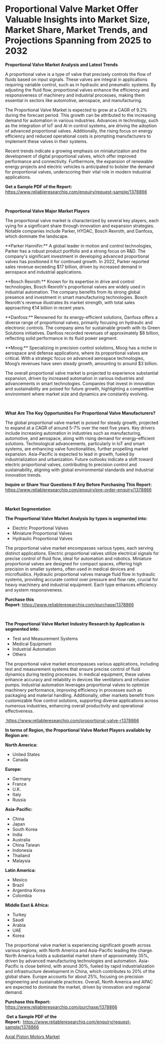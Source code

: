 <p><h1>Proportional Valve Market Offer Valuable Insights into Market Size, Market Share, Market Trends, and Projections Spanning from 2025 to 2032</h1></p><p><strong>Proportional Valve Market Analysis and Latest Trends</strong></p>
<p><p>A proportional valve is a type of valve that precisely controls the flow of fluids based on input signals. These valves are integral in applications requiring variable control, such as in hydraulic and pneumatic systems. By adjusting the fluid flow, proportional valves enhance the efficiency and responsiveness of machinery and industrial processes, making them essential in sectors like automotive, aerospace, and manufacturing.</p><p>The Proportional Valve Market is expected to grow at a CAGR of 9.2% during the forecast period. This growth can be attributed to the increasing demand for automation in various industries. Advances in technology, such as the integration of IoT and AI in control systems, are driving the adoption of advanced proportional valves. Additionally, the rising focus on energy efficiency and reduced operational costs is prompting manufacturers to implement these valves in their systems. </p><p>Recent trends indicate a growing emphasis on miniaturization and the development of digital proportional valves, which offer improved performance and connectivity. Furthermore, the expansion of renewable energy projects and electric vehicles is anticipated to bolster the demand for proportional valves, underscoring their vital role in modern industrial applications.</p></p>
<p><strong>Get a Sample PDF of the Report:&nbsp;</strong> <a href="https://www.reliableresearchiq.com/enquiry/request-sample/1378866?utm_campaign=2443&utm_medium=2&utm_source=Github&utm_content=ia&utm_term=08042025&utm_id=proportional-valve">https://www.reliableresearchiq.com/enquiry/request-sample/1378866</a></p>
<p>&nbsp;</p>
<p><strong>Proportional Valve Major Market Players</strong></p>
<p><p>The proportional valve market is characterized by several key players, each vying for a significant share through innovation and expansion strategies. Notable companies include Parker, HYDAC, Bosch Rexroth, and Danfoss, which dominate the landscape.</p><p>**Parker Hannifin:** A global leader in motion and control technologies, Parker has a robust product portfolio and a strong focus on R&D. The company's significant investment in developing advanced proportional valves has positioned it for continued growth. In 2022, Parker reported sales revenue exceeding $17 billion, driven by increased demand in aerospace and industrial applications.</p><p>**Bosch Rexroth:** Known for its expertise in drive and control technologies, Bosch Rexroth's proportional valves are widely used in industrial automation. The company benefits from its strong global presence and investment in smart manufacturing technologies. Bosch Rexroth's revenue illustrates its market strength, with total sales approaching €14 billion in recent years.</p><p>**Danfoss:** Renowned for its energy-efficient solutions, Danfoss offers a diverse range of proportional valves, primarily focusing on hydraulic and electronic controls. The company aims for sustainable growth with its Green Solutions initiatives. Danfoss recorded revenues of approximately $8 billion, reflecting solid performance in its fluid power segment.</p><p>**Moog:** Specializing in precision control solutions, Moog has a niche in aerospace and defense applications, where its proportional valves are critical. With a strategic focus on advanced aerospace technologies, Moog’s revenues have seen steady growth, amounting to around $3 billion.</p><p>The overall proportional valve market is projected to experience substantial expansion, driven by increased automation in various industries and advancements in smart technologies. Companies that invest in innovation and sustainability are poised for future growth, highlighting a competitive environment where market size and dynamics are constantly evolving.</p></p>
<p>&nbsp;</p>
<p><strong>What Are The Key Opportunities For Proportional Valve Manufacturers?</strong></p>
<p><p>The global proportional valve market is poised for steady growth, projected to expand at a CAGR of around 5-7% over the next five years. Key drivers include increasing automation in industries such as manufacturing, automotive, and aerospace, along with rising demand for energy-efficient solutions. Technological advancements, particularly in IoT and smart systems, are enhancing valve functionalities, further propelling market expansion. Asia-Pacific is expected to lead in growth, fueled by industrialization and urbanization. Future outlooks indicate a shift toward electric proportional valves, contributing to precision control and sustainability, aligning with global environmental standards and industrial innovation trends.</p></p>
<p><strong>Inquire or Share Your Questions If Any Before Purchasing This Report:</strong> <a href="https://www.reliableresearchiq.com/enquiry/pre-order-enquiry/1378866?utm_campaign=2443&utm_medium=2&utm_source=Github&utm_content=ia&utm_term=08042025&utm_id=proportional-valve">https://www.reliableresearchiq.com/enquiry/pre-order-enquiry/1378866</a></p>
<p>&nbsp;</p>
<p><strong>Market Segmentation</strong></p>
<p><strong>The Proportional Valve Market Analysis by types is segmented into:</strong></p>
<p><ul><li>Electric Proportional Valves</li><li>Miniature Proportional Valves</li><li>Hydraulic Proportional Valves</li></ul></p>
<p><p>The proportional valve market encompasses various types, each serving distinct applications. Electric proportional valves utilize electrical signals for precise control of fluid flow, ideal for automation and robotics. Miniature proportional valves are designed for compact spaces, offering high precision in smaller systems, often used in medical devices and microfluidics. Hydraulic proportional valves manage fluid flow in hydraulic systems, providing accurate control over pressure and flow rate, crucial for heavy machinery and industrial equipment. Each type enhances efficiency and system responsiveness.</p></p>
<p><strong>Purchase this Report:&nbsp;</strong><a href="https://www.reliableresearchiq.com/purchase/1378866?utm_campaign=2443&utm_medium=2&utm_source=Github&utm_content=ia&utm_term=08042025&utm_id=proportional-valve">https://www.reliableresearchiq.com/purchase/1378866</a></p>
<p>&nbsp;</p>
<p><strong>The Proportional Valve Market Industry Research by Application is segmented into:</strong></p>
<p><ul><li>Test and Measurement Systems</li><li>Medical Equipment</li><li>Industrial Automation</li><li>Others</li></ul></p>
<p><p>The proportional valve market encompasses various applications, including test and measurement systems that ensure precise control of fluid dynamics during testing processes. In medical equipment, these valves enhance accuracy and reliability in devices like ventilators and infusion pumps. Industrial automation leverages proportional valves to optimize machinery performance, improving efficiency in processes such as packaging and material handling. Additionally, other markets benefit from customizable flow control solutions, supporting diverse applications across numerous industries, enhancing overall productivity and operational effectiveness.</p></p>
<p><a href="https://www.reliableresearchiq.com/proportional-valve-r1378866?utm_campaign=2443&utm_medium=2&utm_source=Github&utm_content=ia&utm_term=08042025&utm_id=proportional-valve">&nbsp;https://www.reliableresearchiq.com/proportional-valve-r1378866</a></p>
<p><strong>In terms of Region, the Proportional Valve Market Players available by Region are:</strong></p>
<p>
    <p> <strong> North America: </strong>
        <ul>
            <li>United States</li>
            <li>Canada</li>
        </ul>
        </p> 
    <p> <strong> Europe: </strong>
        <ul>
            <li>Germany</li>
            <li>France</li>
            <li>U.K.</li>
            <li>Italy</li>
            <li>Russia</li>
        </ul>
        </p> 
    <p> <strong> Asia-Pacific: </strong>
        <ul>
            <li>China</li>
            <li>Japan</li>
            <li>South Korea</li>
            <li>India</li>
            <li>Australia</li>
            <li>China Taiwan</li>
            <li>Indonesia</li>
            <li>Thailand</li>
            <li>Malaysia</li>
        </ul>
        </p> 
    <p> <strong> Latin America: </strong>
        <ul>
            <li>Mexico</li>
            <li>Brazil</li>
            <li>Argentina Korea</li>
            <li>Colombia</li>
        </ul>
        </p> 
    <p> <strong> Middle East & Africa: </strong>
        <ul>
            <li>Turkey</li>
            <li>Saudi</li>
            <li>Arabia</li>
            <li>UAE</li>
            <li>Korea</li>
        </ul>
    </p>
    </p>
<p><p>The proportional valve market is experiencing significant growth across various regions, with North America and Asia-Pacific leading the charge. North America holds a substantial market share of approximately 35%, driven by advanced manufacturing technologies and automation. Asia-Pacific is close behind, with around 30%, fueled by rapid industrialization and infrastructure development in China, which contributes to 20% of the global share. Europe accounts for about 25%, focusing on precision engineering and sustainable practices. Overall, North America and APAC are expected to dominate the market, driven by innovation and regional demand.</p></p>
<p><strong>Purchase this Report: </strong><a href="https://www.reliableresearchiq.com/purchase/1378866?utm_campaign=2443&utm_medium=2&utm_source=Github&utm_content=ia&utm_term=08042025&utm_id=proportional-valve">https://www.reliableresearchiq.com/purchase/1378866</a></p>
<p>&nbsp;<strong>Get a Sample PDF of the Report:&nbsp;&nbsp;</strong><a href="https://www.reliableresearchiq.com/enquiry/request-sample/1378866?utm_campaign=2443&utm_medium=2&utm_source=Github&utm_content=ia&utm_term=08042025&utm_id=proportional-valve">https://www.reliableresearchiq.com/enquiry/request-sample/1378866</a></p>
<p><strong></strong></p>
<p><p><a href="https://github.com/comasnickie/Market-Research-Report-List-1/blob/main/axial-piston-motors-market.md?utm_campaign=2443&utm_medium=2&utm_source=Github&utm_content=ia&utm_term=08042025&utm_id=proportional-valve">Axial Piston Motors Market</a></p></p>
